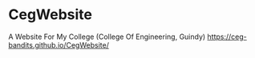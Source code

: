 # CegWebsite
A Website For My College (College Of Engineering, Guindy)
https://ceg-bandits.github.io/CegWebsite/
